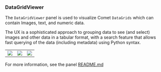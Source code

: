 ### DataGridViewer

The `DataGridViewer` panel is used to visualize Comet `DataGrids` which
can contain Images, text, and numeric data.

The UX is a sophisticated approach to grouping data to see (and select)
images and other data in a tabular format, with a search feature that
allows fast querying of the data (including metadata) using Python syntax.

<table>
<tr>
<td>
<img src="https://raw.githubusercontent.com/comet-ml/comet-examples/refs/heads/master/panels/DataGridViewer/tabular-view.png" 
     style="max-width: 300px; max-height: 300px;">
</img>
</td>
<td>
<img src="https://raw.githubusercontent.com/comet-ml/comet-examples/refs/heads/master/panels/DataGridViewer/group-by.png" 
     style="max-width: 300px; max-height: 300px;">
</img>
</td>
<td>
<img src="https://raw.githubusercontent.com/comet-ml/comet-examples/refs/heads/master/panels/DataGridViewer/image-dialog.png" 
     style="max-width: 300px; max-height: 300px;">
</img>
</td>
</tr>
</table>


For more information, see the panel <a href="https://github.com/comet-ml/comet-examples/blob/master/panels/DataGridViewer/README.md">README.md</a>
